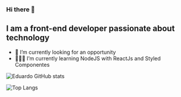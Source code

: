 ### Hi there 👋
## I am a front-end developer passionate about technology

<!--
**eduaardofranco/eduaardofranco** is a ✨ _special_ ✨ repository because its `README.md` (this file) appears on your GitHub profile.

Here are some ideas to get you started:
-->
- 🔭 I’m currently looking for an opportunity
- 👨🏼‍💻 I’m currently learning NodeJS with ReactJs and Styled Componentes

![Eduardo GitHub stats](https://github-readme-stats.vercel.app/api?username=eduaardofranco&show_icons=true&theme=transparent)


![Top Langs](https://github-readme-stats.vercel.app/api/top-langs/?username=eduaardofranco&hide_progress=true)
